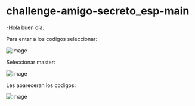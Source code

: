 # challenge-amigo-secreto_esp-main 
-Hola buen día.

Para entar a los codigos seleccionar: 

![image](https://github.com/user-attachments/assets/188676cc-a266-4bb1-8f7c-59f456c1593a)

Seleccionar master:

![image](https://github.com/user-attachments/assets/4721182d-8882-4667-a311-bd821a0ebf88)

Les apareceran los codigos:

![image](https://github.com/user-attachments/assets/60e6de41-c15e-452d-8720-7b1be1568edd)


